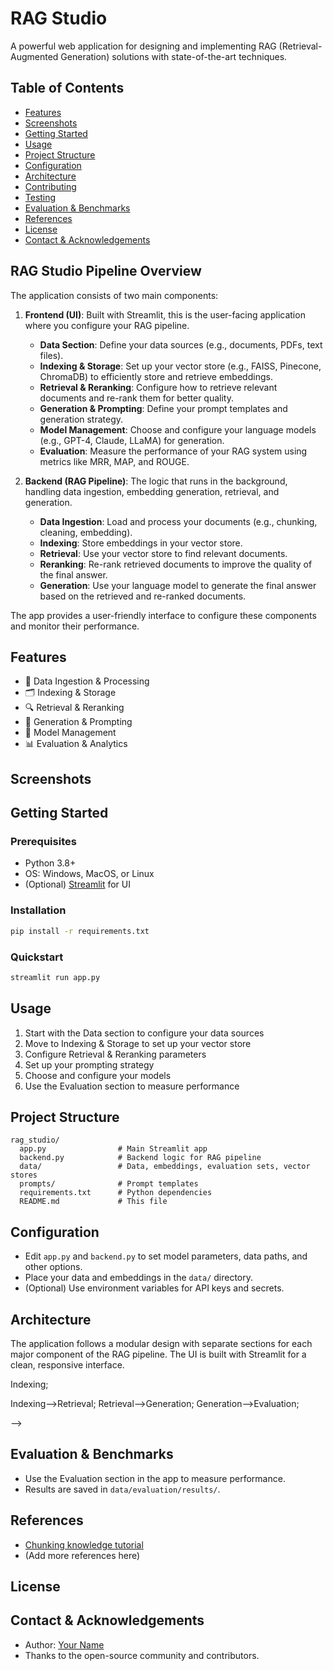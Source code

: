 # RAG Studio

A powerful web application for designing and implementing RAG (Retrieval-Augmented Generation) solutions with state-of-the-art techniques.

<!--
====================
 TABLE OF CONTENTS
====================
A table of contents helps users quickly navigate large READMEs.
-->
## Table of Contents
- [Features](#features)
- [Screenshots](#screenshots)
- [Getting Started](#getting-started)
- [Usage](#usage)
- [Project Structure](#project-structure)
- [Configuration](#configuration)
- [Architecture](#architecture)
- [Contributing](#contributing)
- [Testing](#testing)
- [Evaluation & Benchmarks](#evaluation--benchmarks)
- [References](#references)
- [License](#license)
- [Contact & Acknowledgements](#contact--acknowledgements)

<!--
====================
 RAG STUDIO PIPELINE OVERVIEW
====================
A high-level, actionable summary of the app's main logic and flow for junior developers.
-->
## RAG Studio Pipeline Overview

The application consists of two main components:
1. **Frontend (UI)**: Built with Streamlit, this is the user-facing application where you configure your RAG pipeline.
   - **Data Section**: Define your data sources (e.g., documents, PDFs, text files).
   - **Indexing & Storage**: Set up your vector store (e.g., FAISS, Pinecone, ChromaDB) to efficiently store and retrieve embeddings.
   - **Retrieval & Reranking**: Configure how to retrieve relevant documents and re-rank them for better quality.
   - **Generation & Prompting**: Define your prompt templates and generation strategy.
   - **Model Management**: Choose and configure your language models (e.g., GPT-4, Claude, LLaMA) for generation.
   - **Evaluation**: Measure the performance of your RAG system using metrics like MRR, MAP, and ROUGE.

2. **Backend (RAG Pipeline)**: The logic that runs in the background, handling data ingestion, embedding generation, retrieval, and generation.
   - **Data Ingestion**: Load and process your documents (e.g., chunking, cleaning, embedding).
   - **Indexing**: Store embeddings in your vector store.
   - **Retrieval**: Use your vector store to find relevant documents.
   - **Reranking**: Re-rank retrieved documents to improve the quality of the final answer.
   - **Generation**: Use your language model to generate the final answer based on the retrieved and re-ranked documents.

The app provides a user-friendly interface to configure these components and monitor their performance.

<!--
====================
 FEATURES
====================
List the main features of your project. Use emojis for clarity and visual appeal.
-->
## Features
- 📂 Data Ingestion & Processing
- 🗂️ Indexing & Storage
- 🔍 Retrieval & Reranking
- 💭 Generation & Prompting
- 🤖 Model Management
- 📊 Evaluation & Analytics

<!--
====================
 SCREENSHOTS / DEMO
====================
Show what your app looks like. Replace the placeholder with your own images or GIFs.
-->
## Screenshots
<!--
![Screenshot1](path/to/screenshot1.png)
![Demo GIF](path/to/demo.gif)
-->

<!--
====================
 GETTING STARTED
====================
Explain prerequisites, installation, and quickstart. This helps new users get up and running fast.
-->
## Getting Started

### Prerequisites
- Python 3.8+
- OS: Windows, MacOS, or Linux
- (Optional) [Streamlit](https://streamlit.io/) for UI

### Installation
```bash
pip install -r requirements.txt
```

### Quickstart
```bash
streamlit run app.py
```

<!--
====================
 USAGE
====================
Step-by-step guide for using the app. Add more details as needed.
-->
## Usage
1. Start with the Data section to configure your data sources
2. Move to Indexing & Storage to set up your vector store
3. Configure Retrieval & Reranking parameters
4. Set up your prompting strategy
5. Choose and configure your models
6. Use the Evaluation section to measure performance

<!--
====================
 PROJECT STRUCTURE
====================
Briefly explain the main files and folders. This helps users understand where to look for things.
-->
## Project Structure
```
rag_studio/
  app.py                # Main Streamlit app
  backend.py            # Backend logic for RAG pipeline
  data/                 # Data, embeddings, evaluation sets, vector stores
  prompts/              # Prompt templates
  requirements.txt      # Python dependencies
  README.md             # This file
```

<!--
====================
 CONFIGURATION
====================
Explain how to configure models, data sources, and environment variables.
-->
## Configuration
- Edit `app.py` and `backend.py` to set model parameters, data paths, and other options.
- Place your data and embeddings in the `data/` directory.
- (Optional) Use environment variables for API keys and secrets.

<!--
====================
 ARCHITECTURE
====================
Describe the system design. Add a diagram if possible.
-->
## Architecture
The application follows a modular design with separate sections for each major component of the RAG pipeline. The UI is built with Streamlit for a clean, responsive interface.

<!--
You can add a diagram here using Mermaid or an image:


  Data-->Indexing;
  Indexing-->Retrieval;
  Retrieval-->Generation;
  Generation-->Evaluation;

-->

<!--
====================
 EVALUATION & BENCHMARKS
====================
Show how to evaluate the system and any benchmark results.
-->
## Evaluation & Benchmarks
- Use the Evaluation section in the app to measure performance.
- Results are saved in `data/evaluation/results/`.

<!--
====================
 REFERENCES
====================
Cite papers, tutorials, or external resources.
-->
## References
- [Chunking knowledge tutorial](https://github.com/FullStackRetrieval-com/RetrievalTutorials/blob/main/tutorials/LevelsOfTextSplitting/5_Levels_Of_Text_Splitting.ipynb)
- (Add more references here)

<!--
====================
 LICENSE
====================
State the license for your project.
-->
## License
<!--
Specify your license, e.g. MIT, Apache 2.0, etc.
-->

<!--
====================
 CONTACT & ACKNOWLEDGEMENTS
====================
How to reach the authors and credits for inspiration or dependencies.
-->
## Contact & Acknowledgements
- Author: [Your Name](mailto:your.email@example.com)
- Thanks to the open-source community and contributors.